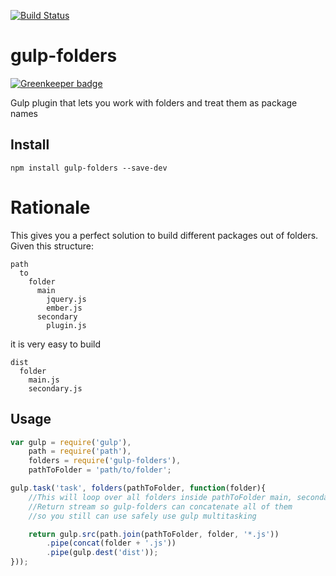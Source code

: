 [![Build Status](https://travis-ci.org/hakubo/gulp-folders.svg?branch=master)](https://travis-ci.org/hakubo/gulp-folders)

# gulp-folders

[![Greenkeeper badge](https://badges.greenkeeper.io/hakubo/gulp-folders.svg)](https://greenkeeper.io/)

Gulp plugin that lets you work with folders and treat them as package names

## Install

```
npm install gulp-folders --save-dev
```

# Rationale

This gives you a perfect solution to build different packages out of folders.
Given this structure:

```
path
  to
    folder
	  main
	    jquery.js
		ember.js
	  secondary
	    plugin.js
```

it is very easy to build

```
dist
  folder
    main.js
	secondary.js
```

## Usage

```javascript
var gulp = require('gulp'),
	path = require('path'),
	folders = require('gulp-folders'),
	pathToFolder = 'path/to/folder';

gulp.task('task', folders(pathToFolder, function(folder){
	//This will loop over all folders inside pathToFolder main, secondary
	//Return stream so gulp-folders can concatenate all of them
	//so you still can use safely use gulp multitasking

	return gulp.src(path.join(pathToFolder, folder, '*.js'))
		.pipe(concat(folder + '.js'))
		.pipe(gulp.dest('dist'));
}));
```

